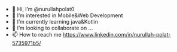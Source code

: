 - 👋 Hi, I’m @nurullahpolat0
- 👀 I’m interested in Mobile&Web Development
- 🌱 I’m currently learning java&Kotlin
- 💞️ I’m looking to collaborate on ...
- 📫 How to reach me https://www.linkedin.com/in/nurullah-polat-5735971b5/

<!---
nurullahpolat0/nurullahpolat0 is a ✨ special ✨ repository because its `README.md` (this file) appears on your GitHub profile.
You can click the Preview link to take a look at your changes.
--->
